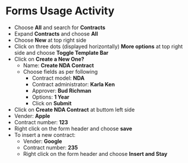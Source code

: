 # Forms Usage Activity

- Choose **All** and search for **Contracts**
- Expand **Contracts** and choose **All** 
- Choose **New** at top right side
- Click on three dots (displayed horizontally) **More options** at top right side and choose **Toggle Template Bar**
- Click on **Create a New One?**
  - Name: **Create NDA Contract**
  - Choose fields as per following
      - Contract model: **NDA**
      - Contract administrator: **Karla Ken**
      - Approver: **Bud Richman**
      - Options: **1 Year**
      - Click on **Submit**
- Click on **Create NDA Contract** at buttom left side
- Vender: **Apple**
- Contract number: **123**
- Right click on the form header and choose **save**
- To insert a new contract:
  -  Vender: **Google**
  - Contract number: **235**
  - Right click on the form header and choose **Insert and Stay**
